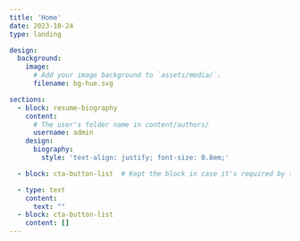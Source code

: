 ```yaml
---
title: 'Home'
date: 2023-10-24
type: landing

design:
  background:
    image:
      # Add your image background to `assets/media/`.
      filename: bg-hue.svg

sections:
  - block: resume-biography
    content:
      # The user's folder name in content/authors/
      username: admin
    design:
      biography:
        style: 'text-align: justify; font-size: 0.8em;'

  - block: cta-button-list  # Kept the block in case it's required by the theme, but removed buttons

  - type: text
    content:
      text: ""
  - block: cta-button-list
    content: []
---
```

